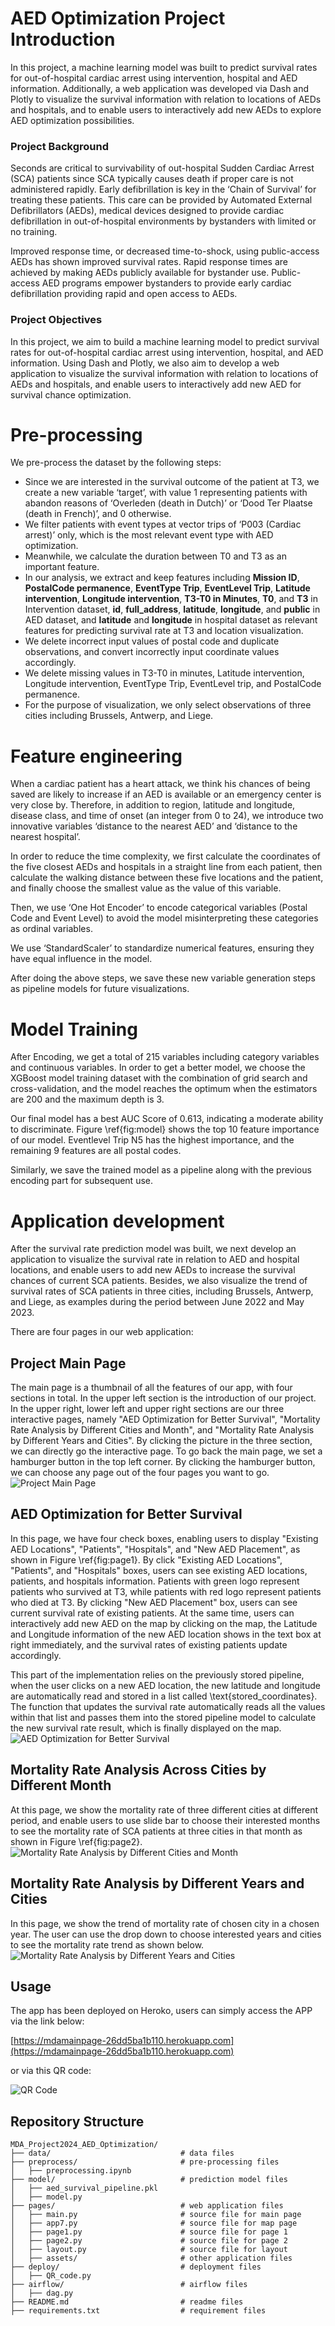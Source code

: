 # AED Optimization Project Introduction
In this project, a machine learning model was built to predict survival rates for out-of-hospital cardiac arrest using intervention, hospital and AED information. Additionally, a web application was developed via Dash and Plotly to visualize the survival information with relation to locations of AEDs and hospitals, and to enable users to interactively add new AEDs to explore AED optimization possibilities.

### Project Background
Seconds are critical to survivability of out-hospital Sudden Cardiac Arrest (SCA) patients since SCA typically causes death if proper care is not administered rapidly. Early defibrillation is key in the ‘Chain of Survival’ for treating these patients. This care can be provided by Automated External Defibrillators (AEDs), medical devices designed to provide cardiac defibrillation in out-of-hospital environments by bystanders with limited or no training.

Improved response time, or decreased time-to-shock, using public-access AEDs has shown improved survival rates. Rapid response times are achieved by making AEDs publicly available for bystander use. Public-access AED programs empower bystanders to provide early cardiac defibrillation providing rapid and open access to AEDs.

### Project Objectives
In this project, we aim to build a machine learning model to predict survival rates for out-of-hospital cardiac arrest using intervention, hospital, and AED information. Using Dash and Plotly, we also aim to develop a web application to visualize the survival information with relation to locations of AEDs and hospitals, and enable users to interactively add new AED for survival chance optimization.

# Pre-processing
We pre-process the dataset by the following steps:
- Since we are interested in the survival outcome of the patient at T3, we create a new variable ‘target’, with value 1 representing patients with abandon reasons of ‘Overleden (death in Dutch)’ or ‘Dood Ter Plaatse (death in French)’, and 0 otherwise.
- We filter patients with event types at vector trips of ‘P003 (Cardiac arrest)’ only, which is the most relevant event type with AED optimization.
- Meanwhile, we calculate the duration between T0 and T3 as an important feature.
- In our analysis, we extract and keep features including **Mission ID**, **PostalCode permanence**, **EventType Trip**, **EventLevel Trip**, **Latitude intervention**, **Longitude intervention**, **T3-T0 in Minutes**, **T0**, and **T3** in Intervention dataset, **id**, **full_address**, **latitude**, **longitude**, and **public** in AED dataset, and **latitude** and **longitude** in hospital dataset as relevant features for predicting survival rate at T3 and location visualization.
- We delete incorrect input values of postal code and duplicate observations, and convert incorrectly input coordinate values accordingly.
- We delete missing values in T3-T0 in minutes, Latitude intervention, Longitude intervention, EventType Trip, EventLevel trip, and PostalCode permanence.
- For the purpose of visualization, we only select observations of three cities including Brussels, Antwerp, and Liege.

# Feature engineering
When a cardiac patient has a heart attack, we think his chances of being saved are likely to increase if an AED is available or an emergency center is very close by. Therefore, in addition to region, latitude and longitude, disease class, and time of onset (an integer from 0 to 24), we introduce two innovative variables ‘distance to the nearest AED’ and ‘distance to the nearest hospital’.

In order to reduce the time complexity, we first calculate the coordinates of the five closest AEDs and hospitals in a straight line from each patient, then calculate the walking distance between these five locations and the patient, and finally choose the smallest value as the value of this variable.

Then, we use ‘One Hot Encoder’ to encode categorical variables (Postal Code and Event Level) to avoid the model misinterpreting these categories as ordinal variables.

We use ‘StandardScaler’ to standardize numerical features, ensuring they have equal influence in the model.

After doing the above steps, we save these new variable generation steps as pipeline models for future visualizations.

# Model Training
After Encoding, we get a total of 215 variables including category variables and continuous variables. In order to get a better model, we choose the XGBoost model training dataset with the combination of grid search and cross-validation, and the model reaches the optimum when the estimators are 200 and the maximum depth is 3.

Our final model has a best AUC Score of 0.613, indicating a moderate ability to discriminate. Figure \ref{fig:model} shows the top 10 feature importance of our model. Eventlevel Trip N5 has the highest importance, and the remaining 9 features are all postal codes.

Similarly, we save the trained model as a pipeline along with the previous encoding part for subsequent use.

# Application development
After the survival rate prediction model was built, we next develop an application to visualize the survival rate in relation to AED and hospital locations, and enable users to add new AEDs to increase the survival chances of current SCA patients. Besides, we also visualize the trend of survival rates of SCA patients in three cities, including Brussels, Antwerp, and Liege, as examples during the period between June 2022 and May 2023.

There are four pages in our web application:
## Project Main Page
The main page is a thumbnail of all the features of our app, with four sections in total. In the upper left section is the introduction of our project. In the upper right, lower left and upper right sections are our three interactive pages, namely "AED Optimization for Better Survival", "Mortality Rate Analysis by Different Cities and Month", and "Mortality Rate Analysis by Different Years and Cities".
By clicking the picture in the three section, we can directly go the interactive page. To go back the main page, we set a hamburger button in the top left corner. By clicking the hamburger button, we can choose any page out of the four pages you want to go.
![Project Main Page](pages/assets/mainpage.png)

## AED Optimization for Better Survival
In this page, we have four check boxes, enabling users to display "Existing AED Locations", "Patients", "Hospitals", and "New AED Placement", as shown in Figure \ref{fig:page1}. By click "Existing AED Locations", "Patients", and "Hospitals" boxes, users can see existing AED locations, patients, and hospitals information. Patients with green logo represent patients who survived at T3, while patients with red logo represent patients who died at T3. By clicking "New AED Placement" box, users can see current survival rate of existing patients. At the same time, users can interactively add new AED on the map by clicking on the map, the Latitude and Longitude information of the new AED location shows in the text box at right immediately, and the survival rates of existing patients update accordingly.

This part of the implementation relies on the previously stored pipeline, when the user clicks on a new AED location, the new latitude and longitude are automatically read and stored in a list called \text{stored\_coordinates}. The function that updates the survival rate automatically reads all the values within that list and passes them into the stored pipeline model to calculate the new survival rate result, which is finally displayed on the map.
![AED Optimization for Better Survival](pages/assets/webpage1.png)

## Mortality Rate Analysis Across Cities by Different Month
At this page, we show the mortality rate of three different cities at different period, and enable users to use slide bar to choose their interested months to see the mortality rate of SCA patients at three cities in that month as shown in Figure \ref{fig:page2}.
![Mortality Rate Analysis by Different Cities and Month](pages/assets/webpage2.png)

## Mortality Rate Analysis by Different Years and Cities
In this page, we show the trend of mortality rate of chosen city in a chosen year. The user can use the drop down to choose interested years and cities to see the mortality rate trend as shown below.
![Mortality Rate Analysis by Different Years and Cities](Figures/page3.png)




## Usage
The app has been deployed on Heroko, users can simply access the APP via the link below:

[https://mdamainpage-26dd5ba1b110.herokuapp.com](https://mdamainpage-26dd5ba1b110.herokuapp.com)

or via this QR code:

![QR Code](/pages/assets/heroku_app_qr.png)

## Repository Structure
```
MDA_Project2024_AED_Optimization/
├── data/                             # data files
├── preprocess/                       # pre-processing files
│   ├── preprocessing.ipynb
├── model/                            # prediction model files
│   ├── aed_survival_pipeline.pkl
│   ├── model.py
├── pages/                            # web application files
│   ├── main.py                       # source file for main page
│   ├── app7.py                       # source file for map page
│   ├── page1.py                      # source file for page 1
│   ├── page2.py                      # source file for page 2
│   ├── layout.py                     # source file for layout
│   ├── assets/                       # other application files
├── deploy/                           # deployment files
│   ├── QR_code.py
├── airflow/                          # airflow files
│   ├── dag.py
├── README.md                         # readme files
├── requirements.txt                  # requirement files


```
